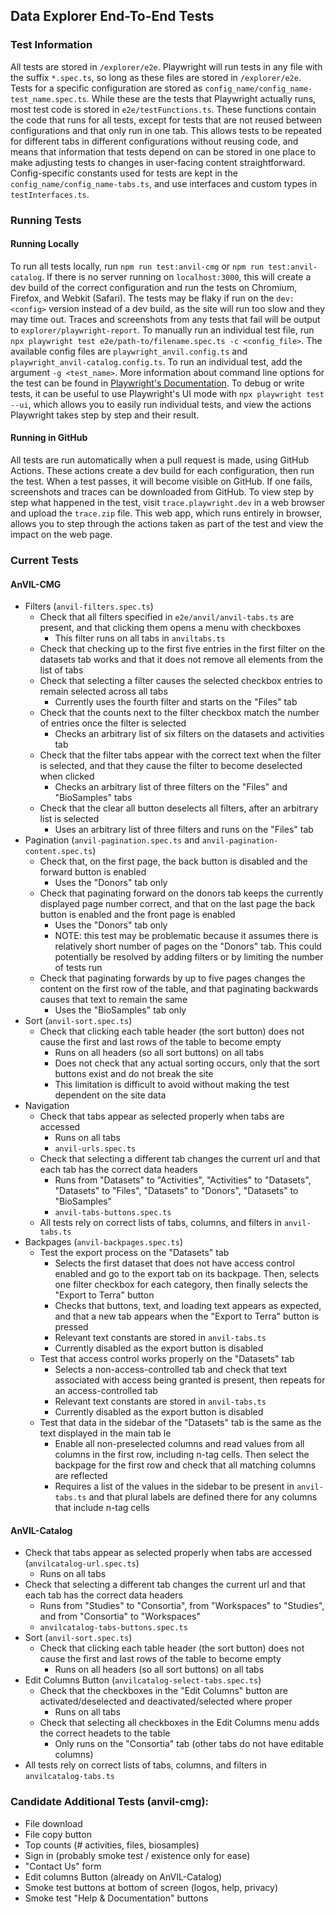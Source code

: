 ## Data Explorer End-To-End Tests

### Test Information

All tests are stored in `/explorer/e2e`. Playwright will run tests in any file with the suffix `*.spec.ts`, so long as these files are stored in `/explorer/e2e`.
Tests for a specific configuration are stored as `config_name/config_name-test_name.spec.ts`. While these are the tests
that Playwright actually runs, most test code is stored in `e2e/testFunctions.ts`. These functions contain the
code that runs for all tests, except for tests that are not reused between configurations and that only run in one tab. This allows tests to be repeated
for different tabs in different configurations without reusing code, and means that information that tests
depend on can be stored in one place to make adjusting tests to changes in user-facing content straightforward.
Config-specific constants used for tests are kept in the `config_name/config_name-tabs.ts`, and use interfaces and
custom types in `testInterfaces.ts`.

### Running Tests

#### Running Locally

To run all tests locally, run `npm run test:anvil-cmg` or `npm run test:anvil-catalog`. If there is no server running
on `localhost:3000`, this will create a dev build of the correct configuration and run the tests on Chromium, Firefox, and Webkit (Safari). The tests may be flaky
if run on the `dev:<config>` version instead of a dev build, as the site will run too slow and they may time out. Traces
and screenshots from any tests that fail will be output to `explorer/playwright-report`. To manually run an individual test file,
run `npx playwright test e2e/path-to/filename.spec.ts -c <config_file>`. The available config files are `playwright_anvil.config.ts`
and `playwright_anvil-catalog.config.ts`. To run an individual test, add the argument `-g <test_name>`. More information
about command line options for the test can be found in [Playwright's Documentation](https://playwright.dev/docs/test-cli).
To debug or write tests, it can be useful to use Playwright's UI mode with `npx playwright test --ui`, which allows you
to easily run individual tests, and view the actions Playwright takes step by step and their result.

#### Running in GitHub

All tests are run automatically when a pull request is made, using GitHub Actions. These actions create a dev build
for each configuration, then run the test. When a test passes, it will become visible on GitHub. If one fails, screenshots
and traces can be downloaded from GitHub. To view step by step what happened in the test, visit `trace.playwright.dev`
in a web browser and upload the `trace.zip` file. This web app, which runs entirely in browser, allows you to step
through the actions taken as part of the test and view the impact on the web page.

### Current Tests

#### AnVIL-CMG

- Filters (`anvil-filters.spec.ts`)
  - Check that all filters specified in `e2e/anvil/anvil-tabs.ts` are present, and that clicking them opens a menu with checkboxes
    - This filter runs on all tabs in `anviltabs.ts`
  - Check that checking up to the first five entries in the first filter on the datasets tab works and that it does not remove all elements from the list of tabs
  - Check that selecting a filter causes the selected checkbox entries to remain selected across all tabs
    - Currently uses the fourth filter and starts on the "Files" tab
  - Check that the counts next to the filter checkbox match the number of entries once the filter is selected
    - Checks an arbitrary list of six filters on the datasets and activities tab
  - Check that the filter tabs appear with the correct text when the filter is selected, and that they cause the filter to become deselected when clicked
    - Checks an arbitrary list of three filters on the "Files" and "BioSamples" tabs
  - Check that the clear all button deselects all filters, after an arbitrary list is selected
    - Uses an arbitrary list of three filters and runs on the "Files" tab
- Pagination (`anvil-pagination.spec.ts` and `anvil-pagination-content.spec.ts`)
  - Check that, on the first page, the back button is disabled and the forward button is enabled
    - Uses the "Donors" tab only
  - Check that paginating forward on the donors tab keeps the currently displayed page number correct, and that on the last page the back button is enabled and the front page is enabled
    - Uses the "Donors" tab only
    - NOTE: this test may be problematic because it assumes there is relatively short number of pages on the "Donors" tab. This could potentially be resolved by adding filters or by limiting the number of tests run
  - Check that paginating forwards by up to five pages changes the content on the first row of the table, and that paginating backwards causes that text to remain the same
    - Uses the "BioSamples" tab only
- Sort (`anvil-sort.spec.ts`)
  - Check that clicking each table header (the sort button) does not cause the first and last rows of the table to become empty
    - Runs on all headers (so all sort buttons) on all tabs
    - Does not check that any actual sorting occurs, only that the sort buttons exist and do not break the site
    - This limitation is difficult to avoid without making the test dependent on the site data
- Navigation
  - Check that tabs appear as selected properly when tabs are accessed
    - Runs on all tabs
    - `anvil-urls.spec.ts`
  - Check that selecting a different tab changes the current url and that each tab has the correct data headers
    - Runs from "Datasets" to "Activities", "Activities" to "Datasets", "Datasets" to "Files", "Datasets" to "Donors", "Datasets" to "BioSamples"
    - `anvil-tabs-buttons.spec.ts`
  - All tests rely on correct lists of tabs, columns, and filters in `anvil-tabs.ts`
- Backpages (`anvil-backpages.spec.ts`)
  - Test the export process on the "Datasets" tab
    - Selects the first dataset that does not have access control enabled and go to the export tab on its backpage. Then, selects one filter checkbox for each category, then finally selects the "Export to Terra" button
    - Checks that buttons, text, and loading text appears as expected, and that a new tab appears when the "Export to Terra" button is pressed
    - Relevant text constants are stored in `anvil-tabs.ts`
    - Currently disabled as the export button is disabled
  - Test that access control works properly on the "Datasets" tab
    - Selects a non-access-controlled tab and check that text associated with access being granted is present, then repeats for an access-controlled tab
    - Relevant text constants are stored in `anvil-tabs.ts`
    - Currently disabled as the export button is disabled
  - Test that data in the sidebar of the "Datasets" tab is the same as the text displayed in the main tab le
    - Enable all non-preselected columns and read values from all columns in the first row, including n-tag cells. Then select the backpage for the first row and check that all matching columns are reflected
    - Requires a list of the values in the sidebar to be present in `anvil-tabs.ts` and that plural labels are defined there for any columns that include n-tag cells

#### AnVIL-Catalog

- Check that tabs appear as selected properly when tabs are accessed (`anvilcatalog-url.spec.ts`)
  - Runs on all tabs
- Check that selecting a different tab changes the current url and that each tab has the correct data headers
  - Runs from "Studies" to "Consortia", from "Workspaces" to "Studies", and from "Consortia" to "Workspaces"
  - `anvilcatalog-tabs-buttons.spec.ts`
- Sort (`anvil-sort.spec.ts`)
  - Check that clicking each table header (the sort button) does not cause the first and last rows of the table to become empty
    - Runs on all headers (so all sort buttons) on all tabs
- Edit Columns Button (`anvilcatalog-select-tabs.spec.ts`)
  - Check that the checkboxes in the "Edit Columns" button are activated/deselected and deactivated/selected where proper
    - Runs on all tabs
  - Check that selecting all checkboxes in the Edit Columns menu adds the correct headets to the table
    - Only runs on the "Consortia" tab (other tabs do not have editable columns)
- All tests rely on correct lists of tabs, columns, and filters in `anvilcatalog-tabs.ts`

### Candidate Additional Tests (anvil-cmg):

- File download
- File copy button
- Top counts (# activities, files, biosamples)
- Sign in (probably smoke test / existence only for ease)
- "Contact Us" form
- Edit columns Button (already on AnVIL-Catalog)
- Smoke test buttons at bottom of screen (logos, help, privacy)
- Smoke test "Help & Documentation" buttons
